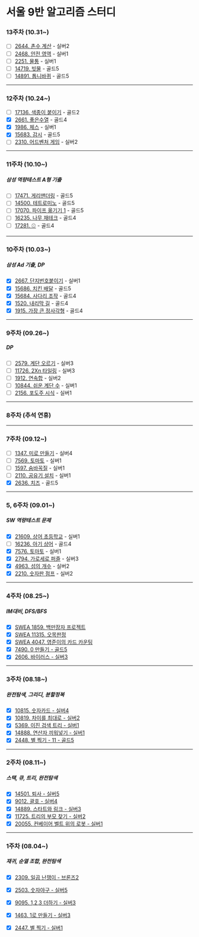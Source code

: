 # 서울 9반 알고리즘 스터디

### 13주차 (10.31~) 
- [ ] [2644. 촌수 계산](https://www.acmicpc.net/problem/2644) - 실버2
- [ ] [2468. 안전 영역](https://www.acmicpc.net/problem/2468) - 실버1
- [ ] [2251. 물통](https://www.acmicpc.net/problem/2251) - 실버1
- [ ] [14719. 빗물](https://www.acmicpc.net/problem/14719) - 골드5
- [ ] [14891. 톱니바퀴](https://www.acmicpc.net/problem/14891) - 골드5

-----------------

### 12주차 (10.24~)
- [ ] [17136. 색종이 붙이기](https://www.acmicpc.net/problem/17136) - 골드2
- [X] [2661. 좋은수열](https://www.acmicpc.net/problem/2661) - 골드4
- [X] [1986. 체스](https://www.acmicpc.net/problem/1986) - 실버1
- [X] [15683. 감시](https://www.acmicpc.net/problem/15683) - 골드5
- [ ] [2310. 어드벤처 게임](https://www.acmicpc.net/problem/2310) - 실버2

-----------------

### 11주차 (10.10~)
##### 삼성 역량테스트 A형 기출
- [ ] [17471. 게리맨더링](https://www.acmicpc.net/problem/17471) - 골드5
- [ ] [14500. 테트로미노](https://www.acmicpc.net/problem/14500) - 골드5
- [ ] [17070. 파이프 옮기기 1](https://www.acmicpc.net/problem/17070) - 골드5
- [ ] [16235. 나무 재테크](https://www.acmicpc.net/problem/16235) - 골드4
- [ ] [17281. ⚾](https://www.acmicpc.net/problem/17281) - 골드4

-----------------

### 10주차 (10.03~)
##### 삼성 Ad 기출, DP
- [X] [2667. 단지번호붙이기](https://www.acmicpc.net/problem/2667) - 실버1
- [X] [15686. 치킨 배달](https://www.acmicpc.net/problem/15686) - 골드5
- [X] [15684. 사다리 조작](https://www.acmicpc.net/problem/15684) - 골드4
- [X] [1520. 내리막 길](https://www.acmicpc.net/problem/1520) - 골드4
- [X] [1915. 가장 큰 정사각형](https://www.acmicpc.net/problem/1915) - 골드4

-----------------

### 9주차 (09.26~)
##### DP
- [ ] [2579. 계단 오르기](https://www.acmicpc.net/problem/2579) - 실버3
- [ ] [11726. 2Xn 타일링](https://www.acmicpc.net/problem/11726) - 실버3
- [ ] [1912. 연속합](https://www.acmicpc.net/problem/1912) - 실버2
- [ ] [10844. 쉬운 계단 수](https://www.acmicpc.net/problem/10844) - 실버1
- [ ] [2156. 포도주 시식](https://www.acmicpc.net/problem/2156) - 실버1

------------------
### 8주차 (추석 연휴)

------------------

### 7주차 (09.12~)
- [ ] [1347. 미로 만들기](https://www.acmicpc.net/problem/1347) - 실버4
- [ ] [7569. 토마토](https://www.acmicpc.net/problem/7569) - 실버1
- [ ] [1597. 숨바꼭질](https://www.acmicpc.net/problem/1697) - 실버1
- [ ] [2110. 공유기 설치](https://www.acmicpc.net/problem/2110) - 실버1
- [X] [2636. 치즈](https://www.acmicpc.net/problem/2636) - 골드5

-----------------

### 5, 6주차 (09.01~)
##### SW 역량테스트 문제
- [X] [21609. 상어 초등학교](https://www.acmicpc.net/problem/21608) - 실버1
- [ ] [16236. 아기 상어](https://www.acmicpc.net/problem/16236) - 골드4
- [X] [7576. 토마토](https://www.acmicpc.net/problem/7576) - 실버1
- [X] [2794. 가로세로 퍼즐](https://www.acmicpc.net/problem/2784) - 실버3
- [X] [4963. 섬의 개수](https://www.acmicpc.net/problem/4963) - 실버2
- [X] [2210. 숫자판 점프](https://www.acmicpc.net/problem/2210) - 실버2

------------------

### 4주차 (08.25~)
##### IM대비, DFS/BFS
- [X] [SWEA 1859. 백만장자 프로젝트](https://swexpertacademy.com/main/code/problem/problemDetail.do?contestProbId=AV5LrsUaDxcDFAXc&categoryId=AV5LrsUaDxcDFAXc&categoryType=CODE&problemTitle=1859&orderBy=FIRST_REG_DATETIME&selectCodeLang=ALL&select-1=&pageSize=10&pageIndex=1&&&&&&&&&)
- [X] [SWEA 11315. 오목판정](https://swexpertacademy.com/main/code/problem/problemDetail.do?contestProbId=AXaSUPYqPYMDFASQ&categoryId=AXaSUPYqPYMDFASQ&categoryType=CODE&problemTitle=1315&orderBy=FIRST_REG_DATETIME&selectCodeLang=ALL&select-1=&pageSize=10&pageIndex=1)
- [X] [SWEA 4047. 영준이의 카드 카운팅](https://swexpertacademy.com/main/code/problem/problemDetail.do?contestProbId=AWIsY84KEPMDFAWN&categoryId=AWIsY84KEPMDFAWN&categoryType=CODE&problemTitle=4047&orderBy=FIRST_REG_DATETIME&selectCodeLang=ALL&select-1=&pageSize=10&pageIndex=1)
- [X] [7490. 0 만들기 - 골드5](https://www.acmicpc.net/problem/7490)
- [X] [2606. 바이러스 - 실버3](https://www.acmicpc.net/problem/2606)
------------------

### 3주차 (08.18~)
##### 완전탐색, 그리디, 분할정복
- [X] [10815. 숫자카드 - 실버4](https://www.acmicpc.net/problem/10815)
- [X] [10819. 차이를 최대로 - 실버2](https://www.acmicpc.net/problem/10819)
- [X] [5369. 이진 검색 트리 - 실버1](https://www.acmicpc.net/problem/5639)
- [X] [14888. 연산자 끼워넣기 - 실버1](https://www.acmicpc.net/problem/14888)
- [X] [2448. 별 찍기 - 11 - 골드5](https://www.acmicpc.net/problem/2448)

------------------

### 2주차 (08.11~)
##### 스택, 큐, 트리, 완전탐색
- [X] [14501. 퇴사 - 실버5](https://www.acmicpc.net/problem/14501)
- [X] [9012. 괄호 - 실버4](https://www.acmicpc.net/problem/9012)
- [X] [14889. 스타트와 링크 - 실버3](https://www.acmicpc.net/problem/14889)
- [X] [11725. 트리의 부모 찾기 - 실버2](https://www.acmicpc.net/problem/11725)
- [X] [20055. 컨베이어 벨트 위의 로봇 - 실버1](https://www.acmicpc.net/problem/20055)

------------------

### 1주차 (08.04~)
##### 재귀, 순열 조합, 완전탐색
- [X] [2309. 일곱 난쟁이 - 브론즈2](https://www.acmicpc.net/problem/2309)
- [X] [2503. 숫자야구 - 실버5](https://www.acmicpc.net/problem/2309)
- [X] [9095. 1,2,3 더하기 - 실버3](https://www.acmicpc.net/problem/9095)
- [X] [1463. 1로 만들기 - 실버3](https://www.acmicpc.net/problem/1463)
- [X] [2447. 별 찍기 - 실버1](https://www.acmicpc.net/problem/2447)

